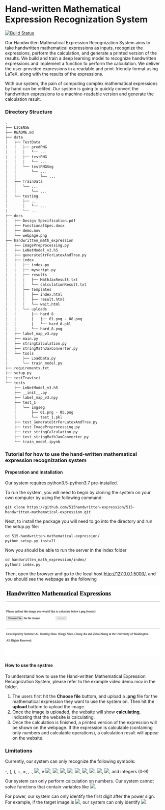 # Hand-written Mathematical Expression Recognization System
[![Build Status](https://staging.travis-ci.com/515handwritten-expression/515-handwritten-mathematical-expression.svg?branch=main)](https://staging.travis-ci.com/515handwritten-expression/515-handwritten-mathematical-expression)

Our Handwritten Mathmatical Expression Recognization System aims to take handwritten mathematical expressions as inputs, recognize the expressions, perform the calculation, and generate a printed version of the results. We build and train a deep learning model to recognize handwritten expressions and implement a function to perform the calculation. We deliver the user-provided expressions in a readable and print-friendly format using LaTeX, along with the results of the expressions. 

With our system, the pain of computing complex mathematical expressions by hand can be relifed. Our system is going to quickly convert the handwritten expressions to a machine-readable version and generate the calculation result.

### Directory Structure
```
.
├── LICENSE
├── README.md
├── data
│   ├── TestData
│   │   ├── predPNG
│   │   │   └── ...
│   │   ├── testPNG
│   │   │   └── ...
│   │   └── testPNGSeg
│   │       └── ...
│   │           └── ...
│   ├── TrainData
│   │   └── ...
│   │       └── ...
│   └── testimg
│       ├── ...
│       │   └── ...
│       └── ...
├── docs
│   ├── Design Specification.pdf
│   ├── FunctionalSpec.docx
│   ├── demo.mov
│   └── webpage.png
├── handwritten_math_expression
│   ├── ImagePreprocessing.py
│   ├── LeNetModel_v3.h5
│   ├── generateStrForLatexAndTree.py
│   ├── index
│   │   ├── index.py
│   │   ├── myscript.py
│   │   ├── results
│   │   │   ├── MathJaxResult.txt
│   │   │   └── calculationResult.txt
│   │   ├── templates
│   │   │   ├── index.html
│   │   │   ├── result.html
│   │   │   └── wait.html
│   │   └── uploads
│   │       ├── hard_8
│   │       │   ├── 01.png - 08.png
│   │       │   └── hard_8.pkl
│   │       └── hard_8.png
│   ├── label_map_v3.npy
│   ├── main.py
│   ├── stringCalculation.py
│   ├── stringMathJaxConverter.py
│   └── tools
│       ├── LoadData.py
│       └── train_model.py
├── requirements.txt
├── setup.py
├── testTravisci
└── tests
    ├── LeNetModel_v3.h5
    ├── __init__.py
    ├── label_map_v3.npy
    ├── test_1
    │   └── imgseg
    │       ├── 01.png - 05.png
    │       └── test_1.pkl
    ├── test_GenerateStrForLatexAndTree.py
    ├── test_ImagePreprocessing.py
    ├── test_stringCalculation.py
    ├── test_stringMathJaxConverter.py
    └── train_model.ipynb
```


### Tutorial for how to use the hand-written mathematical expression recognization system
#### Preperation and Installation
Our system requires python3.5-python3.7 pre-installed.

To run the system, you will need to begin by cloning the system on your own computer by using the following command:
```
git clone https://github.com/515handwritten-expression/515-handwritten-mathematical-expression.git
```
Next, to install the package you will need to go into the directory and run the setup.py file:
```
cd 515-handwritten-mathematical-expression/
python setup.py install
```
Now you should be able to run the server in the index folder
```
cd handwritten_math_expression/index/
python3 index.py
```
Then, open the browser and go to the local host http://127.0.0.1:5000/, and you should see the webpage as the following

<img src="webpage.png"
     alt="webpage.png"/>


#### How to use the systme
To understand how to use the Hand-written Mathematical Expression Recognization System, please refer to the example video demo.mov in the folder.
<ol>
<li>The users first hit the <b>Choose file</b> buttom, and upload a <b>.png</b> file for the mathematical expression they want to use the system on. Then hit the <b>upload</b> buttom to upload the image.</li>
<li>Once the image is uploaded, the website will show <b>calculating</b>, indicating that the website is calculating.</li>
<li>Once the calculation is finished, a printed version of the expression will be shown on the webpage. If the expression is calculable (containing only numbers and calculable operations), a calculation result will appear on the website.</li>
</ol>


### Limitations
Currently, our system can only recognize the following symbols:

-, (, ), +, =, , ., 
<img src="https://render.githubusercontent.com/render/math?math=\frac{}{}">,
e
<img src="https://render.githubusercontent.com/render/math?math=\geq">,
<img src="https://render.githubusercontent.com/render/math?math=\gt">,
<img src="https://render.githubusercontent.com/render/math?math=\leq">,
<img src="https://render.githubusercontent.com/render/math?math=\lt">,
<img src="https://render.githubusercontent.com/render/math?math=\neq">,
<img src="https://render.githubusercontent.com/render/math?math=\pi">,
<img src="https://render.githubusercontent.com/render/math?math=\pm">,
<img src="https://render.githubusercontent.com/render/math?math=\times">,
<img src="https://render.githubusercontent.com/render/math?math=\x">,
and integers (0-9)

Our system can only perform calculation on numbers. Our system cannot solve functions that contain variables like <img src="https://render.githubusercontent.com/render/math?math=\x">.

For power, our system can only identify the first digit after the power sign. For example, if the target image is <img src="https://render.githubusercontent.com/render/math?math=2^{213}">, our system can only identify <img src="https://render.githubusercontent.com/render/math?math=2^2">
